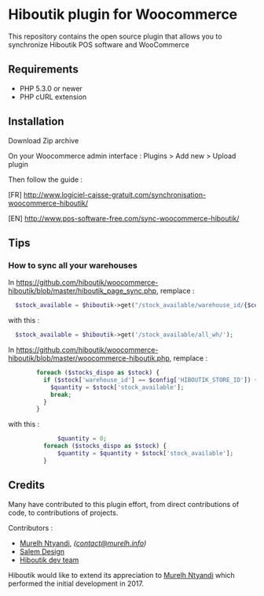 # Hiboutik plugin for Woocommerce

This repository contains the open source plugin that allows you to synchronize Hiboutik POS software and WooCommerce

## Requirements

* PHP 5.3.0 or newer
* PHP cURL extension

## Installation

Download Zip archive

On your Woocommerce admin interface : Plugins > Add new > Upload plugin

Then follow the guide : 

[FR] http://www.logiciel-caisse-gratuit.com/synchronisation-woocommerce-hiboutik/

[EN] http://www.pos-software-free.com/sync-woocommerce-hiboutik/

## Tips

### How to sync all your warehouses

In https://github.com/hiboutik/woocommerce-hiboutik/blob/master/hiboutik_page_sync.php, remplace :
```php
  $stock_available = $hiboutik->get("/stock_available/warehouse_id/{$config['HIBOUTIK_STORE_ID']}");
```
with this :
```php
  $stock_available = $hiboutik->get('/stock_available/all_wh/');
```

In https://github.com/hiboutik/woocommerce-hiboutik/blob/master/woocommerce-hiboutik.php, remplace :
```php
        foreach ($stocks_dispo as $stock) {
          if ($stock['warehouse_id'] == $config['HIBOUTIK_STORE_ID']) {
            $quantity = $stock['stock_available'];
            break;
          }
        }
```
with this :
```php
              $quantity = 0;
          foreach ($stocks_dispo as $stock) {
              $quantity = $quantity + $stock['stock_available'];
          }
```

## Credits

Many have contributed to this plugin effort, from direct contributions of code, to contributions of projects.

Contributors :
* [Murelh Ntyandi](http://www.murelh.info), _(contact@murelh.info)_
* [Salem Design](http://slmdesign.fr/)
* [Hiboutik dev team](https://www.hiboutik.com)

Hiboutik would like to extend its appreciation to [Murelh Ntyandi](http://www.murelh.info) which performed the initial development in 2017.
